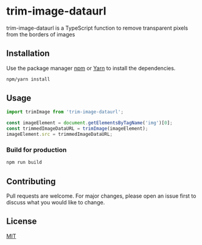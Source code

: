 # trim-image-dataurl

trim-image-dataurl is a TypeScript function to remove transparent pixels from the borders of images

## Installation

Use the package manager [npm](https://www.npmjs.com) or [Yarn](https://yarnpkg.com) to install the dependencies.

```bash
npm/yarn install
```

## Usage

```javascript
import trimImage from 'trim-image-dataurl';

const imageElement = document.getElementsByTagName('img')[0];
const trimmedImageDataURL = trimImage(imageElement);
imageElement.src = trimmedImageDataURL;
```

### Build for production

```bash
npm run build
```

## Contributing

Pull requests are welcome. For major changes, please open an issue first to discuss what you would like to change.

## License

[MIT](https://choosealicense.com/licenses/mit/)
